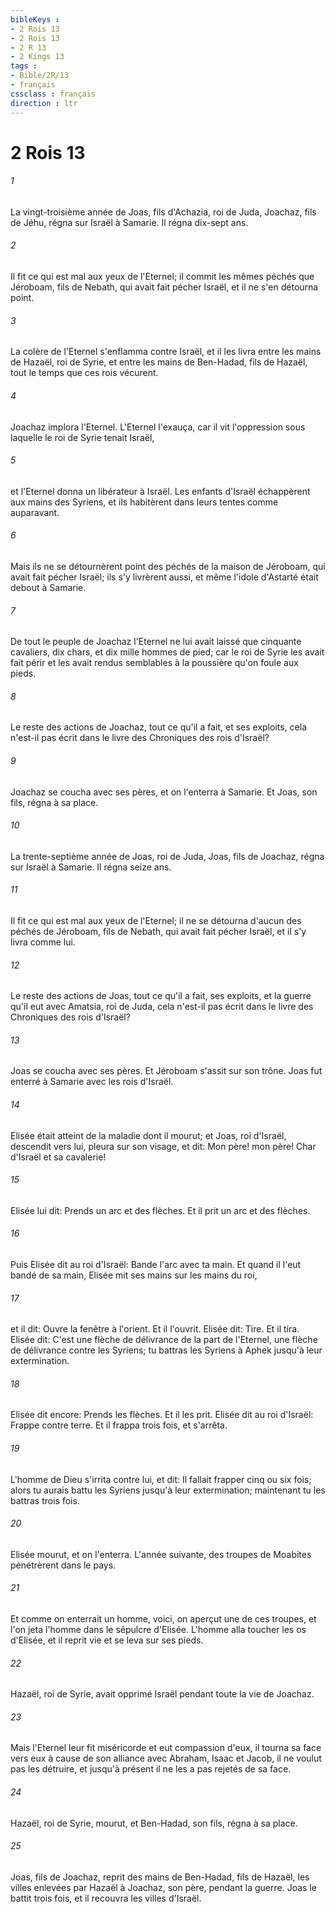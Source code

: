 ```yaml
---
bibleKeys : 
- 2 Rois 13
- 2 Rois 13
- 2 R 13
- 2 Kings 13
tags : 
- Bible/2R/13
- français
cssclass : français
direction : ltr
---
```


# 2 Rois 13

###### 1
La vingt-troisième année de Joas, fils d'Achazia, roi de Juda, Joachaz, fils de Jéhu, régna sur Israël à Samarie. Il régna dix-sept ans.
###### 2
Il fit ce qui est mal aux yeux de l'Eternel; il commit les mêmes péchés que Jéroboam, fils de Nebath, qui avait fait pécher Israël, et il ne s'en détourna point.
###### 3
La colère de l'Eternel s'enflamma contre Israël, et il les livra entre les mains de Hazaël, roi de Syrie, et entre les mains de Ben-Hadad, fils de Hazaël, tout le temps que ces rois vécurent.
###### 4
Joachaz implora l'Eternel. L'Eternel l'exauça, car il vit l'oppression sous laquelle le roi de Syrie tenait Israël,
###### 5
et l'Eternel donna un libérateur à Israël. Les enfants d'Israël échappèrent aux mains des Syriens, et ils habitèrent dans leurs tentes comme auparavant.
###### 6
Mais ils ne se détournèrent point des péchés de la maison de Jéroboam, qui avait fait pécher Israël; ils s'y livrèrent aussi, et même l'idole d'Astarté était debout à Samarie.
###### 7
De tout le peuple de Joachaz l'Eternel ne lui avait laissé que cinquante cavaliers, dix chars, et dix mille hommes de pied; car le roi de Syrie les avait fait périr et les avait rendus semblables à la poussière qu'on foule aux pieds.
###### 8
Le reste des actions de Joachaz, tout ce qu'il a fait, et ses exploits, cela n'est-il pas écrit dans le livre des Chroniques des rois d'Israël?
###### 9
Joachaz se coucha avec ses pères, et on l'enterra à Samarie. Et Joas, son fils, régna à sa place.
###### 10
La trente-septième année de Joas, roi de Juda, Joas, fils de Joachaz, régna sur Israël à Samarie. Il régna seize ans.
###### 11
Il fit ce qui est mal aux yeux de l'Eternel; il ne se détourna d'aucun des péchés de Jéroboam, fils de Nebath, qui avait fait pécher Israël, et il s'y livra comme lui.
###### 12
Le reste des actions de Joas, tout ce qu'il a fait, ses exploits, et la guerre qu'il eut avec Amatsia, roi de Juda, cela n'est-il pas écrit dans le livre des Chroniques des rois d'Israël?
###### 13
Joas se coucha avec ses pères. Et Jéroboam s'assit sur son trône. Joas fut enterré à Samarie avec les rois d'Israël.
###### 14
Elisée était atteint de la maladie dont il mourut; et Joas, roi d'Israël, descendit vers lui, pleura sur son visage, et dit: Mon père! mon père! Char d'Israël et sa cavalerie!
###### 15
Elisée lui dit: Prends un arc et des flèches. Et il prit un arc et des flèches.
###### 16
Puis Elisée dit au roi d'Israël: Bande l'arc avec ta main. Et quand il l'eut bandé de sa main, Elisée mit ses mains sur les mains du roi,
###### 17
et il dit: Ouvre la fenêtre à l'orient. Et il l'ouvrit. Elisée dit: Tire. Et il tira. Elisée dit: C'est une flèche de délivrance de la part de l'Eternel, une flèche de délivrance contre les Syriens; tu battras les Syriens à Aphek jusqu'à leur extermination.
###### 18
Elisée dit encore: Prends les flèches. Et il les prit. Elisée dit au roi d'Israël: Frappe contre terre. Et il frappa trois fois, et s'arrêta.
###### 19
L'homme de Dieu s'irrita contre lui, et dit: Il fallait frapper cinq ou six fois; alors tu aurais battu les Syriens jusqu'à leur extermination; maintenant tu les battras trois fois.
###### 20
Elisée mourut, et on l'enterra. L'année suivante, des troupes de Moabites pénétrèrent dans le pays.
###### 21
Et comme on enterrait un homme, voici, on aperçut une de ces troupes, et l'on jeta l'homme dans le sépulcre d'Elisée. L'homme alla toucher les os d'Elisée, et il reprit vie et se leva sur ses pieds.
###### 22
Hazaël, roi de Syrie, avait opprimé Israël pendant toute la vie de Joachaz.
###### 23
Mais l'Eternel leur fit miséricorde et eut compassion d'eux, il tourna sa face vers eux à cause de son alliance avec Abraham, Isaac et Jacob, il ne voulut pas les détruire, et jusqu'à présent il ne les a pas rejetés de sa face.
###### 24
Hazaël, roi de Syrie, mourut, et Ben-Hadad, son fils, régna à sa place.
###### 25
Joas, fils de Joachaz, reprit des mains de Ben-Hadad, fils de Hazaël, les villes enlevées par Hazaël à Joachaz, son père, pendant la guerre. Joas le battit trois fois, et il recouvra les villes d'Israël.
